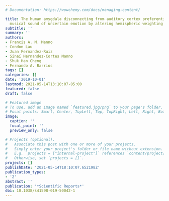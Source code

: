 ```yaml
---
# Documentation: https://wowchemy.com/docs/managing-content/

title: The human amygdala disconnecting from auditory cortex preferentially discriminates
  musical sound of uncertain emotion by altering hemispheric weighting
subtitle: ''
summary: ''
authors:
- Francis A. M. Manno
- Condon Lau
- Juan Fernandez-Ruiz
- Sinaí Hernandez-Cortes Manno
- Shuk Han Cheng
- Fernando A. Barrios
tags: []
categories: []
date: '2019-10-01'
lastmod: 2021-05-14T13:10:07-05:00
featured: false
draft: false

# Featured image
# To use, add an image named `featured.jpg/png` to your page's folder.
# Focal points: Smart, Center, TopLeft, Top, TopRight, Left, Right, BottomLeft, Bottom, BottomRight.
image:
  caption: ''
  focal_point: ''
  preview_only: false

# Projects (optional).
#   Associate this post with one or more of your projects.
#   Simply enter your project's folder or file name without extension.
#   E.g. `projects = ["internal-project"]` references `content/project/deep-learning/index.md`.
#   Otherwise, set `projects = []`.
projects: []
publishDate: '2021-05-14T18:10:07.652198Z'
publication_types:
- '2'
abstract: ''
publication: '*Scientific Reports*'
doi: 10.1038/s41598-019-50042-1
---
```

